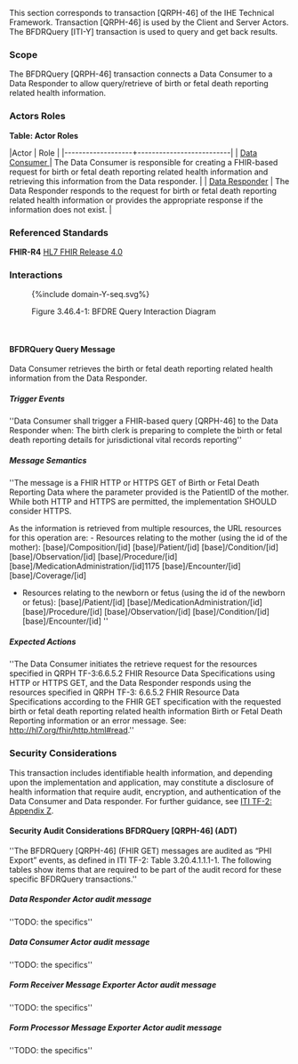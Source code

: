 This section corresponds to transaction [QRPH-46] of the IHE Technical Framework. Transaction [QRPH-46] is used by the Client and Server Actors. The BFDRQuery [ITI-Y] transaction is used to query and get back results.

### Scope

The BFDRQuery [QRPH-46] transaction connects a Data Consumer to a Data Responder to allow query/retrieve of birth or fetal death reporting related health information.

### Actors Roles

**Table: Actor Roles**

|Actor | Role |
|-------------------+--------------------------|
| [Data Consumer ](volume-1.html#DataConsumer )    | The Data Consumer is responsible for creating a FHIR-based request for birth or fetal death reporting related health information        and retrieving this information from the Data responder. |
| [Data Responder](volume-1.html#DataResponder)    | The Data Responder responds to the request for birth or fetal death reporting related health information or provides the appropriate response if the information does not exist. |

### Referenced Standards

**FHIR-R4** [HL7 FHIR Release 4.0](http://www.hl7.org/FHIR/R4)

### Interactions

<figure>
{%include domain-Y-seq.svg%}
<p id="f3.46.4-1" class="BFDRE Query Interaction Diagram">Figure 3.46.4-1: BFDRE Query Interaction Diagram</p>
</figure>
<br clear="all">

#### BFDRQuery Query Message

Data Consumer retrieves the birth or fetal death reporting related health information from the Data Responder.

##### Trigger Events

''Data Consumer shall trigger a FHIR-based query [QRPH-46] to the Data Responder when: 
    The birth clerk is preparing to complete the birth or fetal death reporting details for jurisdictional vital records reporting''

##### Message Semantics

''The message is a FHIR HTTP or HTTPS GET of Birth or Fetal Death Reporting Data where the parameter provided is the PatientID of the mother. While both HTTP and HTTPS are permitted,
the implementation SHOULD consider HTTPS.

As the information is retrieved from multiple resources, the URL resources for this operation are:
    - Resources relating to the mother (using the id of the mother):
        [base]/Composition/[id]
        [base]/Patient/[id]
        [base]/Condition/[id]
        [base]/Observation/[id]
        [base]/Procedure/[id]
        [base]/MedicationAdministration/[id]1175
        [base]/Encounter/[id]
        [base]/Coverage/[id]
   - Resources relating to the newborn or fetus (using the id of the newborn or fetus):
        [base]/Patient/[id]
        [base]/MedicationAdministration/[id]
        [base]/Procedure/[id]
        [base]/Observation/[id]
        [base]/Condition/[id]
        [base]/Encounter/[id]
''

##### Expected Actions

''The Data Consumer initiates the retrieve request for the resources specified in QRPH TF-3:6.6.5.2 FHIR Resource Data Specifications using HTTP or HTTPS GET, and the Data Responder responds using the resources specified in QRPH TF-3: 6.6.5.2 FHIR Resource Data Specifications according to the FHIR GET specification with the requested birth or fetal death reporting related health information Birth or Fetal Death Reporting information or an error message. See: http://hl7.org/fhir/http.html#read.''

### Security Considerations

This transaction includes identifiable health information, and depending upon the implementation and application, may constitute a disclosure of health information that require audit, encryption, and authentication of the Data Consumer and Data responder. For further guidance, see [ITI TF-2: Appendix Z](https://profiles.ihe.net/ITI/TF/Volume2/ch-Z.html).

#### Security Audit Considerations BFDRQuery [QRPH-46] (ADT)

''The BFDRQuery [QRPH-46] (FHIR GET) messages are audited as “PHI Export” events, as defined in ITI TF-2: Table 3.20.4.1.1.1-1. The following tables show items that are required to be part of the audit record for these specific BFDRQuery transactions.''

#####  Data Responder Actor audit message

''TODO: the specifics''

##### Data Consumer Actor audit message

''TODO: the specifics''

##### Form Receiver Message Exporter Actor audit message

''TODO: the specifics''

#####  Form Processor Message Exporter Actor audit message

''TODO: the specifics''